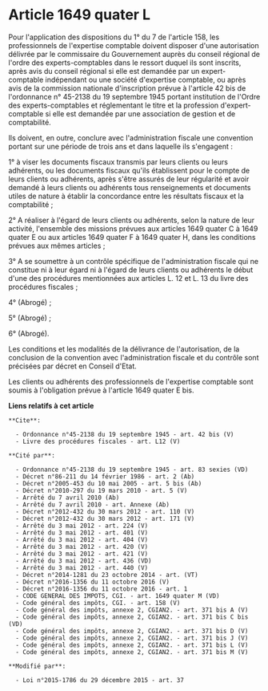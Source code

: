# Article 1649 quater L

Pour l'application des dispositions du 1° du 7 de l'article 158, les professionnels de l'expertise comptable doivent disposer
d'une autorisation délivrée par le commissaire du Gouvernement auprès du conseil régional de l'ordre des experts-comptables
dans le ressort duquel ils sont inscrits, après avis du conseil régional si elle est demandée par un expert-comptable
indépendant ou une société d'expertise comptable, ou après avis de la commission nationale d'inscription prévue à l'article
42 bis de l'ordonnance n° 45-2138 du 19 septembre 1945 portant institution de l'Ordre des experts-comptables et réglementant
le titre et la profession d'expert-comptable si elle est demandée par une association de gestion et de comptabilité. 

Ils doivent, en outre, conclure avec l'administration fiscale une convention portant sur une période de trois ans et dans
laquelle ils s'engagent : 

1° à viser les documents fiscaux transmis par leurs clients ou leurs adhérents, ou les documents fiscaux qu'ils établissent
pour le compte de leurs clients ou adhérents, après s'être assurés de leur régularité et avoir demandé à leurs clients ou
adhérents tous renseignements et documents utiles de nature à établir la concordance entre les résultats fiscaux et la
comptabilité ; 

2° A réaliser à l'égard de leurs clients ou adhérents, selon la nature de leur activité, l'ensemble des missions prévues aux
articles 1649 quater C à 1649 quater E ou aux articles 1649 quater F à 1649 quater H, dans les conditions prévues aux mêmes
articles ; 

3° A se soumettre à un contrôle spécifique de l'administration fiscale qui ne constitue ni à leur égard ni à l'égard de leurs
clients ou adhérents le début d'une des procédures mentionnées aux articles L. 12 et L. 13 du livre des procédures
fiscales ; 

4° (Abrogé) ; 

5° (Abrogé) ; 

6° (Abrogé). 

Les conditions et les modalités de la délivrance de l'autorisation, de la conclusion de la convention avec l'administration
fiscale et du contrôle sont précisées par décret en Conseil d'Etat. 

Les clients ou adhérents des professionnels de l'expertise comptable sont soumis à l'obligation prévue à l'article 1649
quater E bis.

**Liens relatifs à cet article**

	**Cite**:

	  - Ordonnance n°45-2138 du 19 septembre 1945 - art. 42 bis (V)
	  - Livre des procédures fiscales - art. L12 (V)

	**Cité par**:

	  - Ordonnance n°45-2138 du 19 septembre 1945 - art. 83 sexies (VD)
	  - Décret n°86-211 du 14 février 1986 - art. 2 (Ab)
	  - Décret n°2005-453 du 10 mai 2005 - art. 5 bis (Ab)
	  - Décret n°2010-297 du 19 mars 2010 - art. 5 (V)
	  - Arrêté du 7 avril 2010 (Ab)
	  - Arrêté du 7 avril 2010 - art. Annexe (Ab)
	  - Décret n°2012-432 du 30 mars 2012 - art. 110 (V)
	  - Décret n°2012-432 du 30 mars 2012 - art. 171 (V)
	  - Arrêté du 3 mai 2012 - art. 224 (V)
	  - Arrêté du 3 mai 2012 - art. 401 (V)
	  - Arrêté du 3 mai 2012 - art. 404 (V)
	  - Arrêté du 3 mai 2012 - art. 420 (V)
	  - Arrêté du 3 mai 2012 - art. 421 (V)
	  - Arrêté du 3 mai 2012 - art. 436 (VD)
	  - Arrêté du 3 mai 2012 - art. 440 (V)
	  - Décret n°2014-1281 du 23 octobre 2014 - art. (VT)
	  - Décret n°2016-1356 du 11 octobre 2016 (V)
	  - Décret n°2016-1356 du 11 octobre 2016 - art. 1
	  - CODE GENERAL DES IMPOTS, CGI. - art. 1649 quater M (VD)
	  - Code général des impôts, CGI. - art. 158 (V)
	  - Code général des impôts, annexe 2, CGIAN2. - art. 371 bis A (V)
	  - Code général des impôts, annexe 2, CGIAN2. - art. 371 bis C bis (VD)
	  - Code général des impôts, annexe 2, CGIAN2. - art. 371 bis D (V)
	  - Code général des impôts, annexe 2, CGIAN2. - art. 371 bis J (V)
	  - Code général des impôts, annexe 2, CGIAN2. - art. 371 bis L (V)
	  - Code général des impôts, annexe 2, CGIAN2. - art. 371 bis M (V)

	**Modifié par**:

	  - Loi n°2015-1786 du 29 décembre 2015 - art. 37
